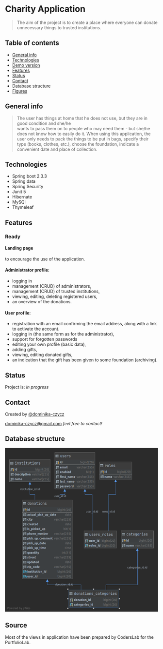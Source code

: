 # Charity Application 
>The aim of the project is to create a place where everyone can donate unnecessary things to trusted institutions.                           
## Table of contents
* [General info](#general-info)
* [Technologies](#technologies)
* [Demo version](#demo-version)
* [Features](#features)
* [Status](#status)
* [Contact](#contact)
* [Database structure](#database-structure)
* [Figures](#figures)


## General info 
> The user has things at home that he does not use, but they are in good condition and she/he  
wants to pass them on to people who may need them - but she/he does not know how to easily do it.
When using this application, the user only needs to pack the things to be put in bags, specify their type 
(books, clothes, etc.), choose the foundation, indicate a convenient date and place of collection.
## Technologies
* Spring boot 2.3.3
* Spring data
* Spring Security
* Junit 5 
* Hibernate
* MySQl
* Thymeleaf

## Features

### Ready

#### Landing page
 to encourage the use of the application.
#### Administrator profile:
   * logging in
   * management (CRUD) of administrators,
   * management (CRUD) of trusted institutions,
   * viewing, editing, deleting registered users,
   * an overview of the donations.
#### User profile: 
   * registration with an email confirming the email address, along with a link to activate the account.
   * logging in (the same form as for the administrator),
   * support for forgotten passwords
   * editing your own profile (basic data),
   * adding gifts,
   * viewing, editing donated gifts,
   * an indication that the gift has been given to some foundation (archiving).  

## Status
Project is: _in progress_

## Contact
Created by [@dominika-czycz](https://github.com/dominika-czycz)
 
[dominika-czycz@gmail.com](dominika.czycz@gmail.com) _feel free to contact!_

## Database structure
![database](charity.png)

## Source
Most of the views in application have been prepared by CodersLab for the PortfolioLab.